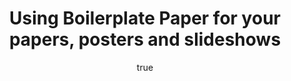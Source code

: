 ﻿---
title: Using Boilerplate Paper for your papers, posters and slideshows
author:
- name: Gijs van Dam
  email: gavndam@gmail.com
  group: Group1
  corref: cor1
  cortext: Corresponding author
author-group:
- name: Group1
  address: "Institute of IR4.0, National University of Malaysia, Malaysia"
keywords: [LaTeX, Markdown, Pandoc, Vscode]
secnumdepth: 2
papersize: a4
theoremnos-cleveref: True
theoremnos-names:
- id: thm
  name: Theorem
- id: dfn
  name: Definition
- id: lem
  name: Lemma
- id: prf
  name: Proof
# classoption:
# - draft
---
